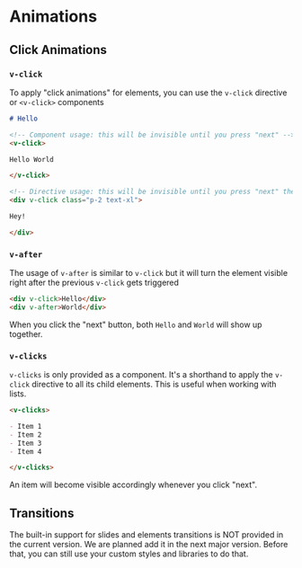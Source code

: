 # Animations

## Click Animations

### `v-click`

To apply "click animations" for elements, you can use the `v-click` directive or `<v-click>` components

```md
# Hello

<!-- Component usage: this will be invisible until you press "next" -->
<v-click>

Hello World

</v-click>

<!-- Directive usage: this will be invisible until you press "next" the second time -->
<div v-click class="p-2 text-xl">

Hey!

</div>
```

### `v-after`

The usage of `v-after` is similar to `v-click` but it will turn the element visible right after the previous `v-click` gets triggered

```md
<div v-click>Hello</div>
<div v-after>World</div>
```

When you click the "next" button, both `Hello` and `World` will show up together.

### `v-clicks`

`v-clicks` is only provided as a component. It's a shorthand to apply the `v-click` directive to all its child elements. This is useful when working with lists.

```md
<v-clicks>

- Item 1
- Item 2
- Item 3
- Item 4

</v-clicks>
```

An item will become visible accordingly whenever you click "next".

## Transitions

The built-in support for slides and elements transitions is NOT provided in the current version. We are planned add it in the next major version. Before that, you can still use your custom styles and libraries to do that.
